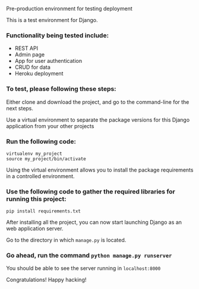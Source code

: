Pre-production environment for testing deployment

This is a test environment for Django.

### Functionality being tested include:
- REST API
- Admin page
- App for user authentication
- CRUD for data
- Heroku deployment

### To test, please following these steps:

Either clone and download the project, and go to the command-line for the next steps.

Use a virtual environment to separate the package versions for this Django application from your other projects

### Run the following code:

```
virtualenv my_project
source my_project/bin/activate

```

Using the virtual environment allows you to install the package requirements in a controlled environment.

### Use the following code to gather the required libraries for running this project:

```
pip install requirements.txt
```

After installing all the project, you can now start launching Django as an web application server. 

Go to the directory in which ```manage.py``` is located.

### Go ahead, run the command ```python manage.py runserver```

You should be able to see the server running in ```localhost:8000```

Congratulations! Happy hacking!
